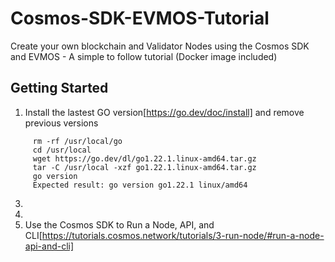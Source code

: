 # Cosmos-SDK-EVMOS-Tutorial
Create your own blockchain and Validator Nodes using the Cosmos SDK and EVMOS - A simple to follow tutorial (Docker image included)

## Getting Started
1. Install the lastest GO version[https://go.dev/doc/install] and remove previous versions
```  Linux:
     rm -rf /usr/local/go
     cd /usr/local
     wget https://go.dev/dl/go1.22.1.linux-amd64.tar.gz
     tar -C /usr/local -xzf go1.22.1.linux-amd64.tar.gz
     go version
     Expected result: go version go1.22.1 linux/amd64
```


3.  
4. 
5. Use the Cosmos SDK to Run a Node, API, and CLI[https://tutorials.cosmos.network/tutorials/3-run-node/#run-a-node-api-and-cli]

